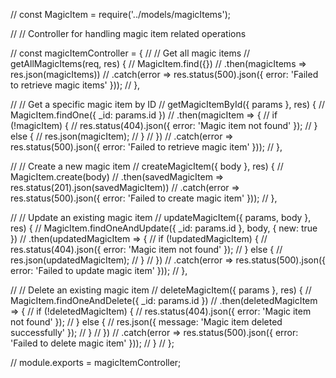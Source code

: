 // const MagicItem = require('../models/magicItems');

// // Controller for handling magic item related operations

// const magicItemController = {
//   // Get all magic items
//   getAllMagicItems(req, res) {
//     MagicItem.find({})
//       .then(magicItems => res.json(magicItems))
//       .catch(error => res.status(500).json({ error: 'Failed to retrieve magic items' }));
//   },

//   // Get a specific magic item by ID
//   getMagicItemById({ params }, res) {
//     MagicItem.findOne({ _id: params.id })
//       .then(magicItem => {
//         if (!magicItem) {
//           res.status(404).json({ error: 'Magic item not found' });
//         } else {
//           res.json(magicItem);
//         }
//       })
//       .catch(error => res.status(500).json({ error: 'Failed to retrieve magic item' }));
//   },

//   // Create a new magic item
//   createMagicItem({ body }, res) {
//     MagicItem.create(body)
//       .then(savedMagicItem => res.status(201).json(savedMagicItem))
//       .catch(error => res.status(500).json({ error: 'Failed to create magic item' }));
//   },

//   // Update an existing magic item
//   updateMagicItem({ params, body }, res) {
//     MagicItem.findOneAndUpdate({ _id: params.id }, body, { new: true })
//       .then(updatedMagicItem => {
//         if (!updatedMagicItem) {
//           res.status(404).json({ error: 'Magic item not found' });
//         } else {
//           res.json(updatedMagicItem);
//         }
//       })
//       .catch(error => res.status(500).json({ error: 'Failed to update magic item' }));
//   },

//   // Delete an existing magic item
//   deleteMagicItem({ params }, res) {
//     MagicItem.findOneAndDelete({ _id: params.id })
//       .then(deletedMagicItem => {
//         if (!deletedMagicItem) {
//           res.status(404).json({ error: 'Magic item not found' });
//         } else {
//           res.json({ message: 'Magic item deleted successfully' });
//         }
//       })
//       .catch(error => res.status(500).json({ error: 'Failed to delete magic item' }));
//   }
// };

// module.exports = magicItemController;

